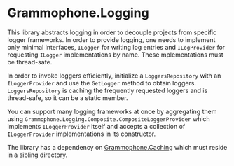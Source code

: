 # Grammophone.Logging
This library abstracts logging in order to decouple projects from specific logger frameworks.
In order to provide logging, one needs to implement only minimal interfaces, `ILogger`
for writing log entries and `ILogProvider` for requesting `ILogger` implementations by name.
These mplementations must be thread-safe.

In order to invoke loggers efficiently, initialize a `LoggersRepository` with an `ILoggerProvider` and use the `GetLogger`
method to obtain loggers. `LoggersRepository` is caching the frequently requested loggers and is thread-safe, so it can be
a static member.

You can support many logging frameworks at once by aggregating them
using `Grammophone.Logging.Composite.CompositeLoggerProvider` which implements `ILoggerProvider` itself and accepts a collection of `ILoggerProvider` implementations in its constructor.

The library has a dependency on [Grammophone.Caching](https://github.com/grammophone/Grammophone.Caching) which must reside in a sibling directory.
